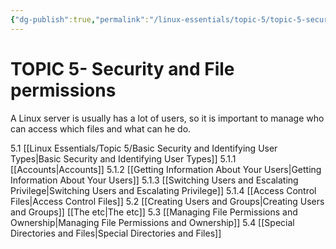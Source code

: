 ```yaml
---
{"dg-publish":true,"permalink":"/linux-essentials/topic-5/topic-5-security-and-file-permissions/"}
---
```


# TOPIC 5- Security and File permissions
A Linux server is usually has a lot of users, so it is important to manage who can access which files and what can he do.

5.1 [[Linux Essentials/Topic 5/Basic Security and Identifying User Types\|Basic Security and Identifying User Types]]
	5.1.1 [[Accounts\|Accounts]]
	5.1.2 [[Getting Information About Your Users\|Getting Information About Your Users]]
	5.1.3 [[Switching Users and Escalating Privilege\|Switching Users and Escalating Privilege]]
	5.1.4 [[Access Control Files\|Access Control Files]]
5.2 [[Creating Users and Groups\|Creating Users and Groups]]
	[[The etc\|The etc]]
5.3 [[Managing File Permissions and Ownership\|Managing File Permissions and Ownership]]
5.4 [[Special Directories and Files\|Special Directories and Files]]